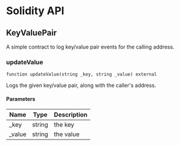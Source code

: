 # Solidity API

## KeyValuePair

A simple contract to log key/value pair events for the calling address.

### updateValue

```solidity
function updateValue(string _key, string _value) external
```

Logs the given key/value pair, along with the caller's address.

#### Parameters

| Name | Type | Description |
| ---- | ---- | ----------- |
| _key | string | the key |
| _value | string | the value |


